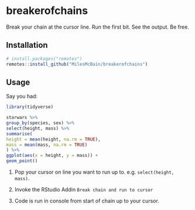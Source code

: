 
<!-- README.md is generated from README.Rmd. Please edit that file -->

# breakerofchains

<!-- badges: start -->

<!-- badges: end -->

Break your chain at the cursor line. Run the first bit. See the output.
Be free.

## Installation

``` r
# install.packages("remotes")
remotes::install_github("MilesMcBain/breakerofchains")
```

## Usage

Say you had:

``` r
library(tidyverse)

starwars %>%
group_by(species, sex) %>%
select(height, mass) %>%
summarise(
height = mean(height, na.rm = TRUE),
mass = mean(mass, na.rm = TRUE)
) %>%
ggplot(aes(x = height, y = mass)) +
geom_point()
```

1.  Pop your cursor on line you want to run up to. e.g. `select(height,
    mass)`.

2.  Invoke the RStudio Addin `Break chain and run to cursor`

3.  Code is run in console from start of chain up to your cursor.
